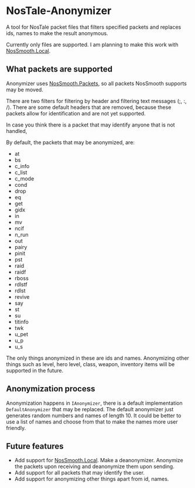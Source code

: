 # NosTale-Anonymizer
A tool for NosTale packet files that filters specified packets and replaces ids, names to make the result anonymous.

Currently only files are supported. I am planning to make this work with [NosSmooth.Local](https://github.com/Rutherther/NosSmooth.Local).

## What packets are supported
Anonymizer uses [NosSmooth.Packets](https://github.com/Rutherther/NosSmooth), so all packets NosSmooth supports may be moved.

There are two filters for filtering by header and filtering text messages (;, :, /). There are some default headers that are removed,
because these packets allow for identification and are not yet supported.

In case you think there is a packet that may identify anyone that is not handled, 

By default, the packets that may be anonymized, are:
- at
- bs
- c_info
- c_list
- c_mode
- cond
- drop
- eq
- get
- gidx
- in
- mv
- ncif
- n_run
- out
- pairy
- pinit
- pst
- raid
- raidf
- rboss
- rdlstf
- rdlst
- revive
- say
- st
- su
- titinfo
- twk
- u_pet
- u_p
- u_s

The only things anonymized in these are ids and names.
Anonymizing other things such as level, hero level, class, weapon, inventory items will be supported in the future.

## Anonymization process
Anonymization happens in `IAnonymizer`, there is a default implementation `DefaultAnonymizer` that may be replaced. The default anonymizer
just generates random numbers and names of length 10. It could be better to use a list of names and choose from that to make the names
more user friendly.

## Future features

- Add support for [NosSmooth.Local](https://github.com/Rutherther/NosSmooth.Local). Make a deanonymizer. Anonymize the packets upon receiving and deanonymize them upon sending. 
- Add support for all packets that may identify the user.
- Add support for anonymizing other things apart from id, names.
